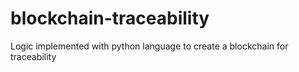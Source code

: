 # blockchain-traceability
Logic implemented with python language to create a blockchain for traceability
